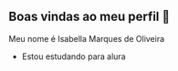 ## Boas vindas ao meu perfil 💙

Meu nome é Isabella Marques de Oliveira

- Estou estudando para alura
